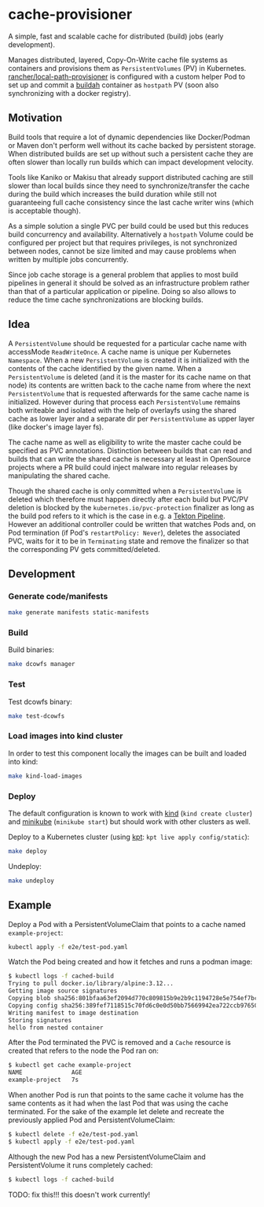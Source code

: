 # cache-provisioner

A simple, fast and scalable cache for distributed (build) jobs (early development).  

Manages distributed, layered, Copy-On-Write cache file systems as containers and provisions them as `PersistentVolumes` (PV) in Kubernetes.
[rancher/local-path-provisioner](https://github.com/rancher/local-path-provisioner) is configured with a custom helper Pod to set up and commit a [buildah](https://github.com/containers/buildah) container as `hostpath` PV (soon also synchronizing with a docker registry).

## Motivation

Build tools that require a lot of dynamic dependencies like Docker/Podman or
Maven don't perform well without its cache backed by persistent storage.
When distributed builds are set up without such a persistent cache
they are often slower than locally run builds which can impact development
velocity.  

Tools like Kaniko or Makisu that already support distributed caching are still
slower than local builds since they need to synchronize/transfer the cache
during the build which increases the build duration while still not guaranteeing
full cache consistency since the last cache writer wins (which is acceptable though).  

As a simple solution a single PVC per build could be used but this reduces build concurrency and availability.
Alternatively a `hostpath` Volume could be configured per project but that requires privileges,
is not synchronized between nodes, cannot be size limited and may cause problems
when written by multiple jobs concurrently.  

Since job cache storage is a general problem that applies to most build
pipelines in general it should be solved as an infrastructure problem rather
than that of a particular application or pipeline.
Doing so also allows to reduce the time cache synchronizations are blocking builds.

## Idea

A `PersistentVolume` should be requested for a particular cache name with accessMode `ReadWriteOnce`.
A cache name is unique per Kubernetes `Namespace`.
When a new `PersistentVolume` is created it is initialized with the contents
of the cache identified by the given name.
When a `PersistentVolume` is deleted (and it is the master for its cache name on that node)
its contents are written back to the cache name from where the next `PersistentVolume`
that is requested afterwards for the same cache name is initialized.
However during that process each `PersistentVolume` remains both writeable
and isolated with the help of overlayfs using the shared cache as lower layer
and a separate dir per `PersistentVolume` as upper layer (like docker's image layer fs).  

The cache name as well as eligibility to write the master cache could be
specified as PVC annotations. Distinction between builds that can read and
builds that can write the shared cache is necessary at least in OpenSource
projects where a PR build could inject malware into regular releases
by manipulating the shared cache.  

Though the shared cache is only committed when a `PersistentVolume` is deleted
which therefore must happen directly after each build but PVC/PV deletion is
blocked by the `kubernetes.io/pvc-protection` finalizer as long as the build
pod refers to it which is the case in e.g. a
[Tekton Pipeline](https://github.com/tektoncd/pipeline/blob/v0.15.1/docs/pipelineruns.md#specifying-resources).
However an additional controller could be written that watches Pods and,
on Pod termination (if Pod's `restartPolicy: Never`), deletes the associated PVC,
waits for it to be in `Terminating` state and remove the finalizer
so that the corresponding PV gets committed/deleted.


## Development

### Generate code/manifests

```sh
make generate manifests static-manifests
```

### Build
Build binaries:
```sh
make dcowfs manager
```

### Test
Test dcowfs binary:
```sh
make test-dcowfs
```

### Load images into kind cluster
In order to test this component locally the images can be built and loaded into kind:
```sh
make kind-load-images
```

### Deploy
The default configuration is known to work with [kind](https://github.com/kubernetes-sigs/kind) (`kind create cluster`) and [minikube](https://github.com/kubernetes/minikube) (`minikube start`) but should work with other clusters as well.  

Deploy to a Kubernetes cluster (using [kpt](https://github.com/GoogleContainerTools/kpt): `kpt live apply config/static`):
```sh
make deploy
```
Undeploy:
```sh
make undeploy
```

## Example

Deploy a Pod with a PersistentVolumeClaim that points to a cache named `example-project`:
```sh
kubectl apply -f e2e/test-pod.yaml
```
Watch the Pod being created and how it fetches and runs a podman image:
```sh
$ kubectl logs -f cached-build
Trying to pull docker.io/library/alpine:3.12...
Getting image source signatures
Copying blob sha256:801bfaa63ef2094d770c809815b9e2b9c1194728e5e754ef7bc764030e140cea
Copying config sha256:389fef7118515c70fd6c0e0d50bb75669942ea722ccb976507d7b087e54d5a23
Writing manifest to image destination
Storing signatures
hello from nested container
```

After the Pod terminated the PVC is removed and a `Cache` resource is created that refers to the node the Pod ran on:
```sh
$ kubectl get cache example-project
NAME              AGE
example-project   7s
```

When another Pod is run that points to the same cache it volume has the same contents as it had when the last Pod that was using the cache terminated.
For the sake of the example let delete and recreate the previously applied Pod and PersistentVolumeClaim:
```sh
$ kubectl delete -f e2e/test-pod.yaml
$ kubectl apply -f e2e/test-pod.yaml
```

Although the new Pod has a new PersistentVolumeClaim and PersistentVolume it runs completely cached:
```sh
$ kubectl logs -f cached-build
```
TODO: fix this!!! this doesn't work currently!
